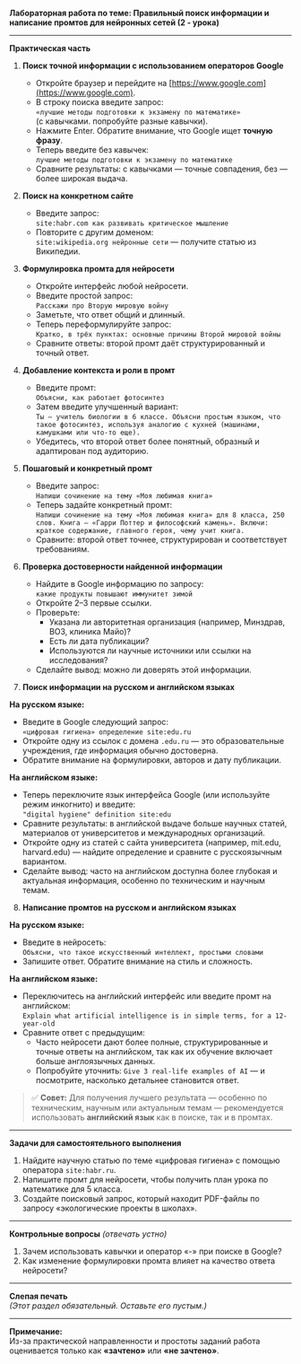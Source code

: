**Лабораторная работа по теме: Правильный поиск информации и написание промтов для нейронных сетей (2 - урока)**

---

**Практическая часть**

1. **Поиск точной информации с использованием операторов Google**  
   - Откройте браузер и перейдите на [https://www.google.com](https://www.google.com).  
   - В строку поиска введите запрос:  
     `«лучшие методы подготовки к экзамену по математике»`  
     (с кавычками. попробуйте разные кавычки).  
   - Нажмите Enter. Обратите внимание, что Google ищет **точную фразу**.  
   - Теперь введите без кавычек:  
     `лучшие методы подготовки к экзамену по математике`  
   - Сравните результаты: с кавычками — точные совпадения, без — более широкая выдача.

2. **Поиск на конкретном сайте**  
   - Введите запрос:  
     `site:habr.com как развивать критическое мышление`  
   - Повторите с другим доменом:  
     `site:wikipedia.org нейронные сети` — получите статью из Википедии.

3. **Формулировка промта для нейросети**  
   - Откройте интерфейс любой нейросети.  
   - Введите простой запрос:  
     `Расскажи про Вторую мировую войну`  
   - Заметьте, что ответ общий и длинный.  
   - Теперь переформулируйте запрос:  
     `Кратко, в трёх пунктах: основные причины Второй мировой войны`  
   - Сравните ответы: второй промт даёт структурированный и точный ответ.

4. **Добавление контекста и роли в промт**  
   - Введите промт:  
     `Объясни, как работает фотосинтез`  
   - Затем введите улучшенный вариант:  
     `Ты — учитель биологии в 6 классе. Объясни простым языком, что такое фотосинтез, используя аналогию с кухней (машинами, камушками или что-то еще).`  
   - Убедитесь, что второй ответ более понятный, образный и адаптирован под аудиторию.

5. **Пошаговый и конкретный промт**  
   - Введите запрос:  
     `Напиши сочинение на тему «Моя любимая книга»`  
   - Теперь задайте конкретный промт:  
     `Напиши сочинение на тему «Моя любимая книга» для 8 класса, 250 слов. Книга — «Гарри Поттер и философский камень». Включи: краткое содержание, главного героя, чему учит книга.`  
   - Сравните: второй ответ точнее, структурирован и соответствует требованиям.

6. **Проверка достоверности найденной информации**  
   - Найдите в Google информацию по запросу:  
     `какие продукты повышают иммунитет зимой`  
   - Откройте 2–3 первые ссылки.  
   - Проверьте:  
     - Указана ли авторитетная организация (например, Минздрав, ВОЗ, клиника Майо)?  
     - Есть ли дата публикации?  
     - Используются ли научные источники или ссылки на исследования?  
   - Сделайте вывод: можно ли доверять этой информации.

7. **Поиск информации на русском и английском языках**

**На русском языке:**
- Введите в Google следующий запрос:  
  `«цифровая гигиена» определение site:edu.ru`  
- Откройте одну из ссылок с домена `.edu.ru` — это образовательные учреждения, где информация обычно достоверна.  
- Обратите внимание на формулировки, авторов и дату публикации.

**На английском языке:**
- Теперь переключите язык интерфейса Google (или используйте режим инкогнито) и введите:  
  `"digital hygiene" definition site:edu`  
- Сравните результаты: в английской выдаче больше научных статей, материалов от университетов и международных организаций.  
- Откройте одну из статей с сайта университета (например, mit.edu, harvard.edu) — найдите определение и сравните с русскоязычным вариантом.  
- Сделайте вывод: часто на английском доступна более глубокая и актуальная информация, особенно по техническим и научным темам.

8. **Написание промтов на русском и английском языках**

**На русском языке:**
- Введите в нейросеть:  
  `Объясни, что такое искусственный интеллект, простыми словами`  
- Запишите ответ. Обратите внимание на стиль и сложность.

**На английском языке:**
- Переключитесь на английский интерфейс или введите промт на английском:  
  `Explain what artificial intelligence is in simple terms, for a 12-year-old`  
- Сравните ответ с предыдущим:  
  - Часто нейросети дают более полные, структурированные и точные ответы на английском, так как их обучение включает больше англоязычных данных.  
  - Попробуйте уточнить: `Give 3 real-life examples of AI` — и посмотрите, насколько детальнее становится ответ.

> ✅ **Совет:** Для получения лучшего результата — особенно по техническим, научным или актуальным темам — рекомендуется использовать **английский язык** как в поиске, так и в промтах.

--- 

**Задачи для самостоятельного выполнения**

1. Найдите научную статью по теме «цифровая гигиена» с помощью оператора `site:habr.ru`.  
2. Напишите промт для нейросети, чтобы получить план урока по математике для 5 класса.  
3. Создайте поисковый запрос, который находит PDF-файлы по запросу «экологические проекты в школах».

---

**Контрольные вопросы** *(отвечать устно)*

1. Зачем использовать кавычки и оператор «-» при поиске в Google?  
2. Как изменение формулировки промта влияет на качество ответа нейросети?

---

**Слепая печать**  
*(Этот раздел обязательный. Оставьте его пустым.)*

---

**Примечание:**  
Из-за практической направленности и простоты заданий работа оценивается только как **«зачтено»** или **«не зачтено»**.
